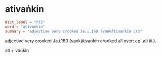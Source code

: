 # ativaṅkin

``` toml
dict_label = "PTS"
word = "ativaṅkin"
summary = "adjective very crooked Ja.i.160 (vankâtivankin cro"
```

adjective very crooked Ja.i.160 (vankâtivankin crooked all over; cp. ati iii.).

ati \+ vankin

